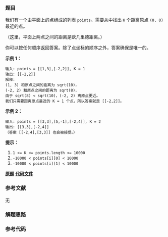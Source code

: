 ### 题目
我们有一个由平面上的点组成的列表 `points`。需要从中找出 `K` 个距离原点 `(0, 0)` 最近的点。

（这里，平面上两点之间的距离是欧几里德距离。）

你可以按任何顺序返回答案。除了点坐标的顺序之外，答案确保是唯一的。



**示例 1：**

    
    
    输入: points = [[1,3],[-2,2]], K = 1
    输出: [[-2,2]]
    解释:
    (1, 3) 和原点之间的距离为 sqrt(10)，
    (-2, 2) 和原点之间的距离为 sqrt(8)，
    由于 sqrt(8) < sqrt(10)，(-2, 2) 离原点更近。
    我们只需要距离原点最近的 K = 1 个点，所以答案就是 [[-2,2]]。
    

**示例 2：**

    
    
    输入: points = [[3,3],[5,-1],[-2,4]], K = 2
    输出: [[3,3],[-2,4]]
    （答案 [[-2,4],[3,3]] 也会被接受。）
    



**提示：**

  1. `1 <= K <= points.length <= 10000`
  2. `-10000 < points[i][0] < 10000`
  3. `-10000 < points[i][1] < 10000`

 **[原题](https://leetcode-cn.com/problems/k-closest-points-to-origin/)**    **[代码文件]()**


### 参考文献
无

### 解题思路




### 参考代码

```go


```




